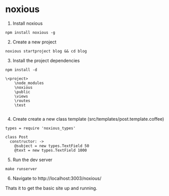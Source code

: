noxious
=======
1. Install noxious
```
npm install noxious -g
```

2. Create a new project
```
noxious startproject blog && cd blog
```

3. Install the project dependencies
```
npm install -d
```


```
\<project>
    \node_modules
    \noxious
    \public
    \views
    \routes
    \test
    
```


4. Create create a new class template (src/templates/post.template.coffee)
```
types = require 'noxious_types' 

class Post
  constructor: ->
    @subject = new types.TextField 50
    @text = new types.TextField 1000
```

5. Run the dev server 
```
make runserver
```

6. Navigate to http://localhost:3003/noxious/

Thats it to get the basic site up and running.